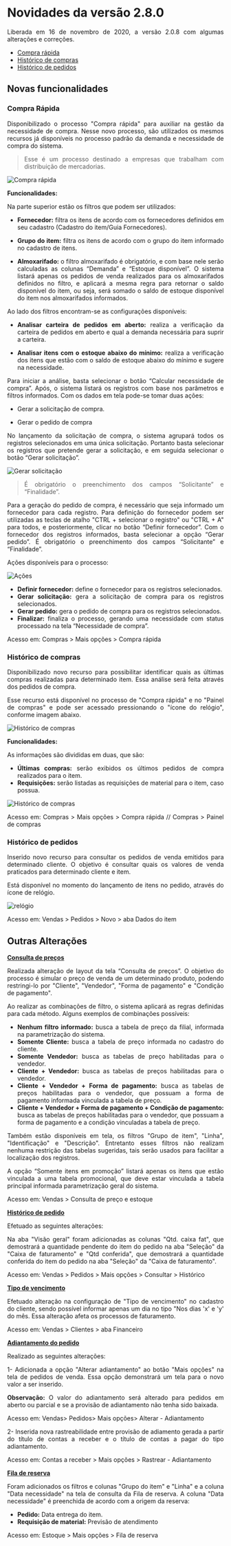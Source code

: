 <div align= "justify">

# Novidades da versão 2.8.0

Liberada em 16 de novembro de 2020, a versão 2.0.8 com algumas alterações e correções.

* [Compra rápida](#compra-rapida)
* [Histórico de compras](#historico-de-compras)
* [Histórico de pedidos](#historico-de-pedidos)

## **Novas funcionalidades**

### **Compra Rápida** 

Disponibilizado o processo "Compra rápida" para auxiliar na gestão da necessidade de compra. Nesse novo processo, são utilizados os mesmos recursos já disponíveis no processo padrão da demanda e necessidade de compra do sistema.
> Esse é um processo destinado a empresas que trabalham com distribuição de mercadorias.


![Compra rápida](../Img/Versao_2.8.0/compra_rapida.png)

**Funcionalidades:**

Na parte superior estão os filtros que podem ser utilizados:

* **Fornecedor:** filtra os itens de acordo com os fornecedores definidos em seu cadastro (Cadastro do item/Guia Fornecedores). 

* **Grupo do item:** filtra os itens de acordo com o grupo do item informado no cadastro de itens.

* **Almoxarifado:** o filtro almoxarifado é obrigatório, e com base nele serão calculadas as colunas “Demanda” e “Estoque disponível”. 
O sistema listará apenas os pedidos de venda realizados para os almoxarifados definidos no filtro, e aplicará a mesma regra para retornar o saldo disponível do item, ou seja, será somado o saldo de estoque disponível do item nos almoxarifados informados.


Ao lado dos filtros encontram-se as configurações disponíveis:

* **Analisar carteira de pedidos em aberto:** realiza a verificação da carteira de pedidos em aberto e qual a demanda necessária para suprir a carteira.

* **Analisar itens com o estoque abaixo do mínimo:** realiza a verificação dos itens que estão com o saldo de estoque abaixo do mínimo e sugere na necessidade.

Para iniciar a análise, basta selecionar o botão “Calcular necessidade de compra”. Após, o sistema listará os registros com base nos parâmetros e filtros informados. Com os dados em tela pode-se tomar duas ações:

* Gerar a solicitação de compra.

* Gerar o pedido de compra

No lançamento da solicitação de compra, o sistema agrupará todos os registros selecionados em uma única solicitação. Portanto basta selecionar os registros que pretende gerar a solicitação, e em seguida selecionar o botão “Gerar solicitação”.

![Gerar solicitação](../Img/Versao_2.8.0/gerar_solicitacao.png)

>É obrigatório o preenchimento dos campos “Solicitante” e “Finalidade”.

Para a geração do pedido de compra, é necessário que seja informado um fornecedor para cada registro. Para definição do fornecedor podem ser utilizadas as teclas de atalho "CTRL + selecionar o registro" ou "CTRL + A" para todos, e posteriormente, clicar no botão “Definir fornecedor”.
Com o fornecedor dos registros informados, basta selecionar a opção “Gerar pedido”. É obrigatório o preenchimento dos campos “Solicitante” e “Finalidade”.

Ações disponíveis para o processo:

![Ações](../Img/Versao_2.8.0/funcoes_compra.png)


* **Definir fornecedor:** define o fornecedor para os registros selecionados.
* **Gerar solicitação:** gera a solicitação de compra para os registros selecionados.
* **Gerar pedido:** gera o pedido de compra para os registros selecionados.
* **Finalizar:** finaliza o processo, gerando uma necessidade com status processado na tela “Necessidade de compra”.

Acesso em: Compras > Mais opções > Compra rápida

### **Histórico de compras** 

Disponibilizado novo recurso para possibilitar identificar quais as últimas compras realizadas para determinado item. Essa análise será feita através dos pedidos de compra.

Esse recurso está disponível no processo de "Compra rápida" e no "Painel de compras" e pode ser acessado pressionando o "ícone do relógio", conforme imagem abaixo.

![Histórico de compras](../Img/Versao_2.8.0/historico_compras.png)

**Funcionalidades:**

As informações são divididas em duas, que são:

* **Últimas compras:** serão exibidos os últimos pedidos de compra realizados para o item.
* **Requisições:** serão listadas as requisições de material para o item, caso possua.

![Histórico de compras](../Img/Versao_2.8.0/historico_compras2.png)

Acesso em: Compras > Mais opções > Compra rápida // Compras > Painel de compras

### **Histórico de pedidos** 

Inserido novo recurso para consultar os pedidos de venda emitidos para determinado cliente. O objetivo é consultar quais os valores de venda praticados para determinado cliente e item.

Está disponível no momento do lançamento de itens no pedido, através do ícone de relógio.

![relógio](../Img/Versao_2.8.0/relogio.png)

Acesso em: Vendas > Pedidos > Novo > aba Dados do item


## **Outras Alterações**

**<u>Consulta de preços**</u> 

Realizada alteração de layout da tela “Consulta de preços”. O objetivo do processo é simular o preço de venda de um determinado produto, podendo restringi-lo por "Cliente", "Vendedor", "Forma de pagamento" e "Condição de pagamento".

Ao realizar as combinações de filtro, o sistema aplicará as regras definidas para cada método. Alguns exemplos de combinações possíveis:

* **Nenhum filtro informado:** busca a tabela de preço da filial, informada na parametrização do sistema.
* **Somente Cliente:** busca a tabela de preço informada no cadastro do cliente.
* **Somente Vendedor:** busca as tabelas de preço habilitadas para o vendedor.
* **Cliente + Vendedor:** busca as tabelas de preços habilitadas para o vendedor.
* **Cliente + Vendedor + Forma de pagamento:** busca as tabelas de preços habilitadas para o vendedor, que possuam a forma de pagamento informada vinculada a tabela de preço.
* **Cliente + Vendedor + Forma de pagamento + Condição de pagamento:** busca as tabelas de preços habilitadas para o vendedor, que possuam a forma de pagamento e a condição vinculadas a tabela de preço.

Também estão  disponíveis em tela, os filtros "Grupo de item", "Linha", "Identificação" e "Descrição". Entretanto esses filtros não realizam nenhuma restrição das tabelas sugeridas, tais serão usados para facilitar a localização dos registros.

A opção “Somente itens em promoção” listará apenas os itens que estão vinculada a uma tabela promocional, que deve estar vinculada a tabela principal informada parametrização geral do sistema.

Acesso em: Vendas > Consulta de preço e estoque

**<u>Histórico de pedido**</u> 

Efetuado as seguintes alterações:

Na aba "Visão geral" foram adicionadas as colunas "Qtd. caixa fat", que demostrará a quantidade pendente do item do pedido na aba "Seleção" da "Caixa de faturamento" e "Qtd conferida", que demostrará a quantidade conferida do item do pedido na aba "Seleção" da "Caixa de faturamento". 

Acesso em: Vendas > Pedidos > Mais opções > Consultar > Histórico

**<u>Tipo de vencimento**</u>

Efetuado alteração na configuração de "Tipo de vencimento" no cadastro do cliente, sendo possível informar apenas um dia no tipo "Nos dias 'x' e 'y' do mês. Essa alteração afeta os processos de faturamento.

Acesso em: Vendas > Clientes > aba Financeiro

**<u>Adiantamento do pedido**</u>

Realizado as seguintes alterações:

1- Adicionada a opção "Alterar adiantamento" ao botão "Mais opções" na tela de pedidos de venda. Essa opção demonstrará um tela para o novo valor a ser inserido.

**Observação:** O valor do adiantamento será alterado para pedidos em aberto ou parcial e se a provisão de adiantamento não tenha sido baixada.

Acesso em: Vendas> Pedidos> Mais opções> Alterar - Adiantamento

2- Inserida nova rastreabilidade entre provisão de adiamento gerada a partir do título de contas a receber e o título de contas a pagar do tipo adiantamento. 

Acesso em: Contas a receber > Mais opções > Rastrear - Adiantamento


**<u>Fila de reserva**</u>

Foram adicionados os filtros e colunas "Grupo do item" e "Linha" e a coluna "Data necessidade" na tela de consulta da Fila de reserva. A coluna "Data necessidade" é preenchida de acordo com a origem da reserva:

* **Pedido:** Data entrega do item.
* **Requisição de material:**  Previsão de atendimento

Acesso em: Estoque > Mais opções > Fila de reserva

</div>
